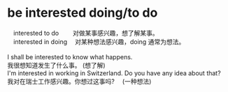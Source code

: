 # be interested doing/to do
 	
　interested to do　　 对做某事感兴趣，想了解某事。<br>
　interested in doing　 对某种想法感兴趣，doing 通常为想法。<br>
<br>
I shall be interested to know what happens.<br>
我很想知道发生了什么事。 (想了解)<br>
I'm interested in working in Switzerland. Do you have any idea about that?<br>
我对在瑞士工作感兴趣。你想过这事吗?　 (一种想法)